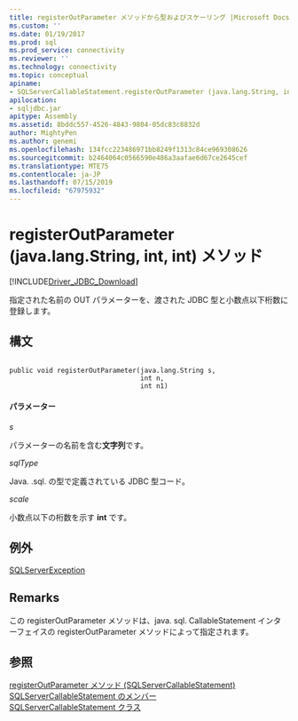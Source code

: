 ```yaml
---
title: registerOutParameter メソッドから型およびスケーリング |Microsoft Docs
ms.custom: ''
ms.date: 01/19/2017
ms.prod: sql
ms.prod_service: connectivity
ms.reviewer: ''
ms.technology: connectivity
ms.topic: conceptual
apiname:
- SQLServerCallableStatement.registerOutParameter (java.lang.String, int, int)
apilocation:
- sqljdbc.jar
apitype: Assembly
ms.assetid: 8bddc557-4526-4843-9804-05dc83c8832d
author: MightyPen
ms.author: genemi
ms.openlocfilehash: 134fcc223486971bb8249f1313c84ce969308626
ms.sourcegitcommit: b2464064c0566590e486a3aafae6d67ce2645cef
ms.translationtype: MTE75
ms.contentlocale: ja-JP
ms.lasthandoff: 07/15/2019
ms.locfileid: "67975932"
---
```

# <a name="registeroutparameter-method-javalangstring-int-int"></a>registerOutParameter (java.lang.String, int, int) メソッド
[!INCLUDE[Driver_JDBC_Download](../../../includes/driver_jdbc_download.md)]

  指定された名前の OUT パラメーターを、渡された JDBC 型と小数点以下桁数に登録します。  
  
## <a name="syntax"></a>構文  
  
```  
  
public void registerOutParameter(java.lang.String s,  
                                 int n,  
                                 int n1)  
```  
  
#### <a name="parameters"></a>パラメーター  
 *s*  
  
 パラメーターの名前を含む**文字列**です。  
  
 *sqlType*  
  
 Java. .sql. の型で定義されている JDBC 型コード。  
  
 *scale*  
  
 小数点以下の桁数を示す **int** です。  
  
## <a name="exceptions"></a>例外  
 [SQLServerException](../../../connect/jdbc/reference/sqlserverexception-class.md)  
  
## <a name="remarks"></a>Remarks  
 この registerOutParameter メソッドは、java. sql. CallableStatement インターフェイスの registerOutParameter メソッドによって指定されます。  
  
## <a name="see-also"></a>参照  
 [registerOutParameter メソッド &#40;SQLServerCallableStatement&#41;](../../../connect/jdbc/reference/registeroutparameter-method-sqlservercallablestatement.md)   
 [SQLServerCallableStatement のメンバー](../../../connect/jdbc/reference/sqlservercallablestatement-members.md)   
 [SQLServerCallableStatement クラス](../../../connect/jdbc/reference/sqlservercallablestatement-class.md)  
  
  
